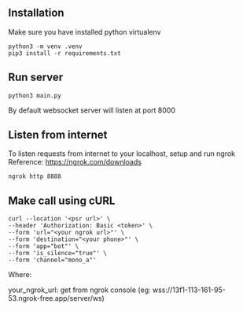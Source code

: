 ## Installation

Make sure you have installed python virtualenv
```
python3 -m venv .venv
pip3 install -r requirements.txt
```

## Run server
```
python3 main.py
```

By default websocket server will listen at port 8000

## Listen from internet

To listen requests from internet to your localhost, setup and run ngrok
Reference: https://ngrok.com/downloads

```
ngrok http 8888
```

## Make call using cURL

```
curl --location '<psr url>' \
--header 'Authorization: Basic <token>' \
--form 'url="<your ngrok url>"' \
--form 'destination="<your phone>"' \
--form 'app="bot"' \
--form 'is_silence="true"' \
--form 'channel="mono_a"'

```

Where:

your_ngrok_url: get from ngrok console (eg: wss://13f1-113-161-95-53.ngrok-free.app/server/ws)